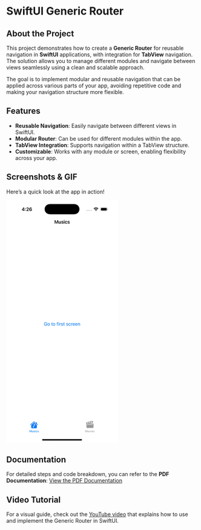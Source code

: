 # **SwiftUI Generic Router**

## About the Project

This project demonstrates how to create a **Generic Router** for reusable navigation in **SwiftUI** applications, with integration for **TabView** navigation. The solution allows you to manage different modules and navigate between views seamlessly using a clean and scalable approach.

The goal is to implement modular and reusable navigation that can be applied across various parts of your app, avoiding repetitive code and making your navigation structure more flexible.

## Features
- **Reusable Navigation**: Easily navigate between different views in SwiftUI.
- **Modular Router**: Can be used for different modules within the app.
- **TabView Integration**: Supports navigation within a TabView structure.
- **Customizable**: Works with any module or screen, enabling flexibility across your app.

## Screenshots & GIF
Here’s a quick look at the app in action!

![Navigation Example](example.gif)

## Documentation
For detailed steps and code breakdown, you can refer to the **PDF Documentation**:
[View the PDF Documentation](GenericRouter.pdf)

## Video Tutorial
For a visual guide, check out the [YouTube video]([insert-youtube-link](https://youtu.be/XJA1Dom-W48)) that explains how to use and implement the Generic Router in SwiftUI.

